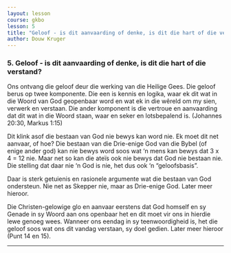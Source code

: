 ```yaml
---
layout: lesson
course: gkbo
lesson: 5
title: "Geloof - is dit aanvaarding of denke, is dit die hart of die verstand?"
author: Douw Kruger
---
```


### 5. Geloof - is dit aanvaarding of denke, is dit die hart of die verstand?
Ons ontvang die geloof deur die werking van die Heilige Gees. Die geloof berus op twee komponente. Die een is kennis en logika, waar ek dit wat in die Woord van God geopenbaar word en wat ek in die wêreld om my sien, verwerk en verstaan. Die ander komponent is die vertroue en aanvaarding dat dit wat in die Woord staan, waar en seker en lotsbepalend is. (Johannes 20:30, Markus 1:15)

Dit klink asof die bestaan van God nie bewys kan word nie. Ek moet dit net aanvaar, of hoe? Die bestaan van die Drie-enige God van die Bybel (of enige ander god) kan nie bewys word soos wat ‘n mens kan bewys dat 3 x 4 = 12 nie. Maar net so kan die ateïs ook nie bewys dat God nie bestaan nie. Die stelling dat daar nie ‘n God is nie, het dus ook ‘n “geloofsbasis”.

Daar is sterk getuienis en rasionele argumente wat die bestaan van God ondersteun. Nie net as Skepper nie, maar as Drie-enige God. Later meer hieroor.

Die Christen-gelowige glo en aanvaar eerstens dat God homself en sy Genade in sy Woord aan ons openbaar het en dit moet vir ons in hierdie lewe genoeg wees. Wanneer ons eendag in sy teenwoordigheid is, het die geloof soos wat ons dit vandag verstaan, sy doel gedien. Later meer hieroor (Punt 14 en 15).

---
